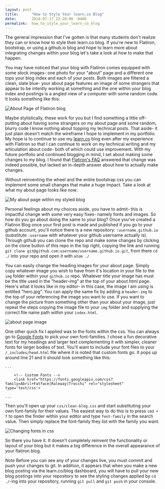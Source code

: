 ```yaml
---
layout: post
title:      "How to Style Your learn.co Blog"
date:       2018-07-17 22:20:06 -0400
permalink:  how_to_style_your_learn_co_blog
---
```



The general impression that I've gotten is that many students don't realize they can or know how to style their learn.co blog. If you're new to Flatiron, bootstrap, or using a github.io blog and hope to learn more about integrating changes within your blog let's take a look at how to make that happen.  

You may have noticed that your blog with Flatiron comes equipped with some stock images- one photo for your "about" page and a different one tops your blog index and each of your posts. Both images are filtered a clean, slate blue- your about page features an image of some strangers that appear to be intently working at something and the one within your blog index and postings is a angled view of a computer with some random code. It looks something like this:

![About Page of Flatiron blog](https://imgur.com/D6Kahra.jpg)

Maybe stylistically, these work for you but I find something a little off-putting about having some strangers on my about page and some random, blurry code I know nothing about topping my technical posts. That aside- it just plain doesn't match the wireframe I hope to implement in my portfolio. My hope is to continue to use my [learn.co](http://learn.co/blog) blog even after my experience with Flatiron so that I can continue to work on my technical writing and my articulation about code- both of which could use improvement. With my future portfolio and continued blogging in mind, I set about making some changes to my blog.  I found that [Flatiron's FAQ](http://help.learn.co/blogging/blog-settings/can-i-edit-the-css-of-my-blog) answered that change was indeed possible, but lacked an in-depth answer about how to actually make changes. 

Without reinventing the wheel and the entire bootstrap css you can implement some small changes that make a huge impact. Take a look at what my about page looks like now:

![My about page within my styled blog](https://imgur.com/tigDhpU.jpg)

Personal feelings about my choices aside, you have to admit- this is impactful change with some very easy fixes- namely fonts and images. So how do you go about doing the same to your blog? Once you've created a Flatiron Blog once your first post is made and published if you go to your github account, you'll notice there is a new repository: `:username.github.io` (substitute `:username` with whatever your github username actually is). Through github you can clone the repo and make some changes by clicking on the clone button of this repo in the top right, copying the link and running `git clone git@github.com:username/username.github.io.git`, from there `cd ./` into your repo and open it with `atom ./` 

You can easily change the heading images for your about page. Simply copy whatever image you wish to have from it's location in your file to the `img` folder within your `github.io` repo. Whatever title your image has must be the title used in the "header-img" at the top of your about.html page. Here's what it looks like in my editor- in this case, the image I am using is entitled "hero.jpg". You can apply the same fix by adding a `header-img` to the top of your referencing the image you want to use. If you want to change the picture from something other than your about your image, just repeat the steps copying the image file to your `img` folder and supplying the correct file name path within your `index.html`.

![about page image](https://imgur.com/1BjjZ8f.jpg)

One other quick fix I applied was to the fonts within the css. You can always go to [Google Fonts](https://fonts.google.com/) to pick your own font-families. I chose a fun decorative text for my headings and larger text complementing it with simpler, cleaner fonts for larger bodies of text. You'll want to include your font files to your `/_includes/head.html` file where it is noted that custom fonts go. It pops up around line 21 and it should look something like this:
```
...

    <!-- Custom Fonts -->
    <link href="https://fonts.googleapis.com/css?family=Abril+Fatface|Raleway|Trocchi" rel="stylesheet" type='text/css'>
		
... 

``` 

Then you'll open up your `css/clean-blog.css` and start substituting your own font-family for their values. The easiest way to do this is to press `cmd + f` to open the finder within your editor and type `font-family` in the search value. Then simply replace the font-family they list with the family you want.

![Changing fonts in css](https://imgur.com/uDtFokG.jpg)

So there you have it. It doesn't completely reinvent the functionality or layout of your blog but it makes a big difference in the overall appearance of your flatiron blog.  

*Note* Before you can see any of your changes live, you must commit and push your changes to git. In addition, it appears that when you make a new blog posting via the learn.co/blog dashboard, you will have to pull your new blog postings into your repository to see the styling changes applied by `cd ./`-ing into your repository, running `git pull` and `git push` in your console. 




